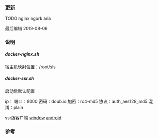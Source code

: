



### 更新

TODO nginx ngork aria 

最后编辑 2019-08-06

### 说明

##### docker-nginx.sh

宿主机映射位置：/root/sls

##### docker-ssr.sh

启动后默认配置

ip：
端口：8000
密码：doub.io
加密：rc4-md5
协议：auth_aes128_md5
混淆：plain

ssr版客户端  [window](https://github.com/shadowsocksrr/shadowsocksr-csharp/releases) [android](https://github.com/shadowsocksrr/shadowsocksr-android)



### 参考